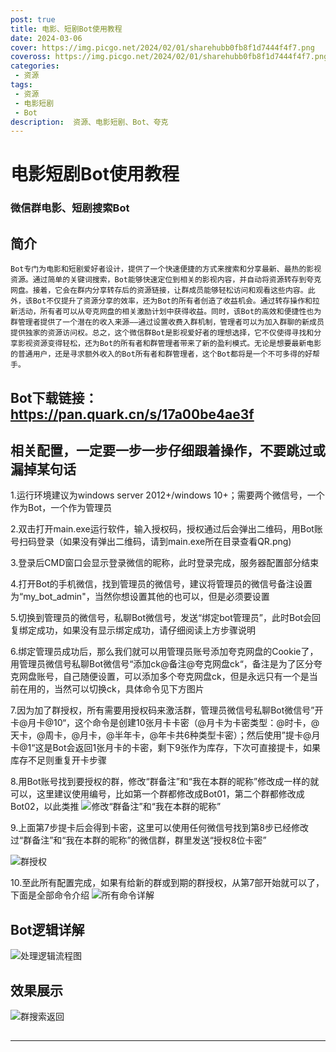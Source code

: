 ```yaml
---
post: true
title: 电影、短剧Bot使用教程
date: 2024-03-06
cover: https://img.picgo.net/2024/02/01/sharehubb0fb8f1d7444f4f7.png
coveross: https://img.picgo.net/2024/02/01/sharehubb0fb8f1d7444f4f7.png
categories:
 - 资源
tags:
 - 资源
 - 电影短剧
 - Bot
description:  资源、电影短剧、Bot、夸克
---
```

# 电影短剧Bot使用教程

### 微信群电影、短剧搜索Bot
## 简介

    Bot专门为电影和短剧爱好者设计，提供了一个快速便捷的方式来搜索和分享最新、最热的影视资源。通过简单的关键词搜索，Bot能够快速定位到相关的影视内容，并自动将资源转存到夸克网盘。接着，它会在群内分享转存后的资源链接，让群成员能够轻松访问和观看这些内容。此外，该Bot不仅提升了资源分享的效率，还为Bot的所有者创造了收益机会。通过转存操作和拉新活动，所有者可以从夸克网盘的相关激励计划中获得收益。同时，该Bot的高效和便捷性也为群管理者提供了一个潜在的收入来源——通过设置收费入群机制，管理者可以为加入群聊的新成员提供独家的资源访问权。总之，这个微信群Bot是影视爱好者的理想选择，它不仅使得寻找和分享影视资源变得轻松，还为Bot的所有者和群管理者带来了新的盈利模式。无论是想要最新电影的普通用户，还是寻求额外收入的Bot所有者和群管理者，这个Bot都将是一个不可多得的好帮手。

## Bot下载链接：https://pan.quark.cn/s/17a00be4ae3f 

## 相关配置，一定要一步一步仔细跟着操作，不要跳过或漏掉某句话
1.运行环境建议为windows server 2012+/windows 10+；需要两个微信号，一个作为Bot，一个作为管理员

2.双击打开main.exe运行软件，输入授权码，授权通过后会弹出二维码，用Bot账号扫码登录（如果没有弹出二维码，请到main.exe所在目录查看QR.png)

3.登录后CMD窗口会显示登录微信的昵称，此时登录完成，服务器配置部分结束

4.打开Bot的手机微信，找到管理员的微信号，建议将管理员的微信号备注设置为“my_bot_admin"，当然你想设置其他的也可以，但是必须要设置

5.切换到管理员的微信号，私聊Bot微信号，发送“绑定bot管理员”，此时Bot会回复绑定成功，如果没有显示绑定成功，请仔细阅读上方步骤说明

6.绑定管理员成功后，那么我们就可以用管理员账号添加夸克网盘的Cookie了，用管理员微信号私聊Bot微信号“添加ck@备注@夸克网盘ck“，备注是为了区分夸克网盘账号，自己随便设置，可以添加多个夸克网盘ck，但是永远只有一个是当前在用的，当然可以切换ck，具体命令见下方图片

7.因为加了群授权，所有需要用授权码来激活群，管理员微信号私聊Bot微信号”开卡@月卡@10“，这个命令是创建10张月卡卡密（@月卡为卡密类型：@时卡，@天卡，@周卡，@月卡，@半年卡，@年卡共6种类型卡密）；然后使用”提卡@月卡@1“这是Bot会返回1张月卡的卡密，剩下9张作为库存，下次可直接提卡，如果库存不足则重复开卡步骤

8.用Bot账号找到要授权的群，修改“群备注”和“我在本群的昵称”修改成一样的就可以，这里建议使用编号，比如第一个群都修改成Bot01，第二个群都修改成Bot02，以此类推
![修改“群备注”和“我在本群的昵称”](https://img.picgo.net/2024/03/06/48285a7a4b301df0a41dd201d344d859ebc8c50adff66a03.jpeg)

9.上面第7步提卡后会得到卡密，这里可以使用任何微信号找到第8步已经修改过“群备注”和“我在本群的昵称”的微信群，群里发送“授权8位卡密”

![群授权](https://img.picgo.net/2024/03/06/e4f032f840a6e8704f4badae88c88b2e81fd32a74d0cd802.jpeg)

10.至此所有配置完成，如果有给新的群或到期的群授权，从第7部开始就可以了，下面是全部命令介绍
![所有命令详解](https://img.picgo.net/2024/03/06/686dceb19d6cb1c7b80f78306db1564193d700fa3cb9e35d.png)

## Bot逻辑详解
![处理逻辑流程图](https://img.picgo.net/2024/03/06/Bote0370a8b2cb076d2.png)

## 效果展示
![群搜索返回](https://img.picgo.net/2024/03/06/686dceb19d6cb1c7b80f78306db1564193d700fa3cb9e35d.png)
##
---
